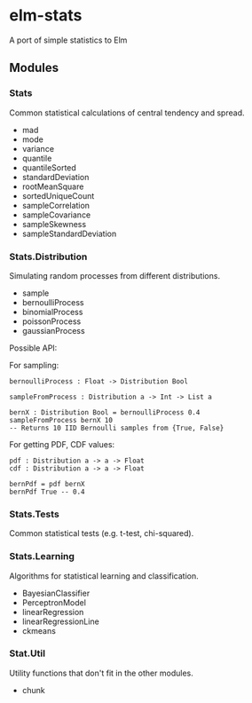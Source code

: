 # elm-stats
A port of simple statistics to Elm

## Modules

### Stats

Common statistical calculations of central tendency and spread.

* mad
* mode
* variance
* quantile
* quantileSorted
* standardDeviation
* rootMeanSquare
* sortedUniqueCount
* sampleCorrelation
* sampleCovariance
* sampleSkewness
* sampleStandardDeviation

### Stats.Distribution

Simulating random processes from different distributions.

* sample
* bernoulliProcess
* binomialProcess
* poissonProcess
* gaussianProcess

Possible API:

For sampling:
```{elm}
bernoulliProcess : Float -> Distribution Bool

sampleFromProcess : Distribution a -> Int -> List a

bernX : Distribution Bool = bernoulliProcess 0.4
sampleFromProcess bernX 10
-- Returns 10 IID Bernoulli samples from {True, False}
```

For getting PDF, CDF values:
```{elm}
pdf : Distribution a -> a -> Float
cdf : Distribution a -> a -> Float

bernPdf = pdf bernX
bernPdf True -- 0.4
```

### Stats.Tests

Common statistical tests (e.g. t-test, chi-squared).

### Stats.Learning

Algorithms for statistical learning and classification.

* BayesianClassifier
* PerceptronModel
* linearRegression
* linearRegressionLine
* ckmeans

### Stat.Util

Utility functions that don't fit in the other modules.

* chunk
